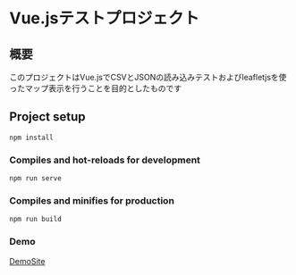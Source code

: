 # Vue.jsテストプロジェクト

## 概要
このプロジェクトはVue.jsでCSVとJSONの読み込みテストおよびleafletjsを使ったマップ表示を行うことを目的としたものです

## Project setup
```
npm install
```

### Compiles and hot-reloads for development
```
npm run serve
```

### Compiles and minifies for production
```
npm run build
```
### Demo
[DemoSite](https://shimane-ishida.github.io/jsonTools/)